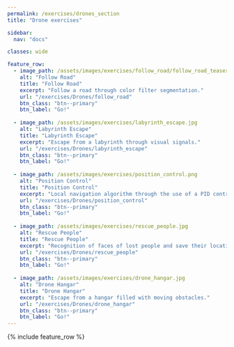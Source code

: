 ```yaml
---
permalink: /exercises/drones_section
title: "Drone exercises"

sidebar:
  nav: "docs"

classes: wide

feature_row:
  - image_path: /assets/images/exercises/follow_road/follow_road_teaser.jpg
    alt: "Follow Road"
    title: "Follow Road"
    excerpt: "Follow a road through color filter segmentation."
    url: "/exercises/Drones/follow_road"
    btn_class: "btn--primary"
    btn_label: "Go!"
    
  - image_path: /assets/images/exercises/labyrinth_escape.jpg
    alt: "Labyrinth Escape"
    title: "Labyrinth Escape"
    excerpt: "Escape from a labyrinth through visual signals."
    url: "/exercises/Drones/labyrinth_escape"
    btn_class: "btn--primary"
    btn_label: "Go!"
    
  - image_path: /assets/images/exercises/position_control.png
    alt: "Position Control"
    title: "Position Control"
    excerpt: "Local navigation algorithm through the use of a PID controller."
    url: "/exercises/Drones/position_control"
    btn_class: "btn--primary"
    btn_label: "Go!"
    
  - image_path: /assets/images/exercises/rescue_people.jpg
    alt: "Rescue People"
    title: "Rescue People"
    excerpt: "Recognition of faces of lost people and save their locations."
    url: "/exercises/Drones/rescue_people"
    btn_class: "btn--primary"
    btn_label: "Go!"
    
  - image_path: /assets/images/exercises/drone_hangar.jpg
    alt: "Drone Hangar"
    title: "Drone Hangar"
    excerpt: "Escape from a hangar filled with moving obstacles."
    url: "/exercises/Drones/drone_hangar"
    btn_class: "btn--primary"
    btn_label: "Go!"
---
```





{% include feature_row %}
